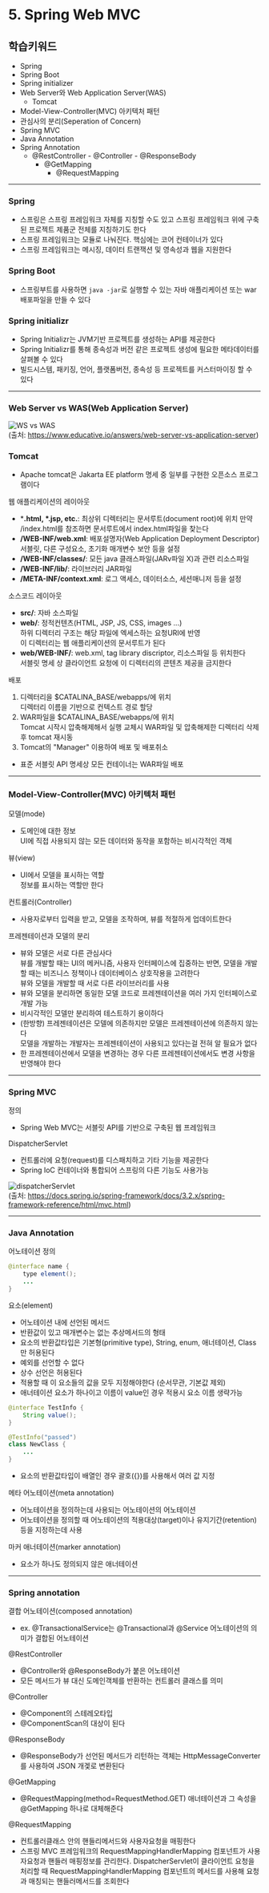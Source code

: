 # 5. Spring Web MVC

## 학습키워드

- Spring
- Spring Boot
- Spring initializer
- Web Server와 Web Application Server(WAS)
  - Tomcat
- Model-View-Controller(MVC) 아키텍처 패턴
- 관심사의 분리(Seperation of Concern)
- Spring MVC
- Java Annotation
- Spring Annotation
  - @RestController
        - @Controller
        - @ResponseBody
    - @GetMapping
      - @RequestMapping

---

### Spring

- 스프링은 스프링 프레임워크 자체를 지칭할 수도 있고 스프링 프레임워크 위에 구축된 프로젝트 제품군 전체를 지칭하기도 한다
- 스프링 프레임워크는 모듈로 나눠진다. 핵심에는 코어 컨테이너가 있다
- 스프링 프레임워크는 메시징, 데이터 트랜잭션 및 영속성과 웹을 지원한다

### Spring Boot

- 스프링부트를 사용하면 `java -jar`로 실행할 수 있는 자바 애플리케이션 또는 war 배포파일을 만들 수 있다

### Spring initializr

- Spring Initializr는 JVM기반 프로젝트를 생성하는 API를 제공한다
- Spring Initializr를 통해 종속성과 버전 같은 프로젝트 생성에 필요한 메타데이터를 살펴볼 수 있다
- 빌드시스템, 패키징, 언어, 플랫폼버전, 종속성 등 프로젝트를 커스터마이징 할 수 있다

---

### Web Server vs WAS(Web Application Server)

![WS vs WAS](./webserver.png)  
(출처: <https://www.educative.io/answers/web-server-vs-application-server>)

### Tomcat

- Apache tomcat은 Jakarta EE platform 명세 중 일부를 구현한 오픈소스 프로그램이다

웹 애플리케이션의 레이아웃

- ***.html, *.jsp, etc.**: 최상위 디렉터리는 문서루트(document root)에 위치
  만약 /index.html를 참조하면 문서루트에서 index.html파일을 찾는다
- **/WEB-INF/web.xml**: 배포설명자(Web Application Deployment Descriptor)  
  서블릿, 다른 구성요소, 초기화 매개변수 보안 등을 설정
- **/WEB-INF/classes/**: 모든 java 클래스파일(JARv파일 X)과 관련 리소스파일
- **/WEB-INF/lib/**: 라이브러리 JAR파일
- **/META-INF/context.xml**: 로그 액세스, 데이터소스, 세션매니저 등을 설정

소스코드 레이아웃

- **src/**: 자바 소스파일
- **web/**: 정적컨텐츠(HTML, JSP, JS, CSS, images ...)  
  하위 디렉터리 구조는 해당 파일에 엑세스하는 요청URI에 반영  
  이 디렉터리는 웹 애플리케이션의 문서루트가 된다
- **web/WEB-INF/**: web.xml, tag library discriptor, 리소스파일 등 위치한다  
  서블릿 명세 상 클라이언트 요청에 이 디렉터리의 콘텐츠 제공을 금지한다

배포

1. 디렉터리을 $CATALINA_BASE/webapps/에 위치  
  디렉터리 이름을 기반으로 컨텍스트 경로 할당
2. WAR파일을 $CATALINA_BASE/webapps/에 위치  
  Tomcat 시작시 압축해제해서 실행
  교체시 WAR파일 및 압축해제한 디렉터리 삭제 후 tomcat 재시동
3. Tomcat의 "Manager" 이용하여 배포 및 배포취소

- 표준 서블릿 API 명세상 모든 컨테이너는 WAR파일 배포

---

### Model-View-Controller(MVC) 아키텍처 패턴

모델(mode)

- 도메인에 대한 정보  
  UI에 직접 사용되지 않는 모든 데이터와 동작을 포함하는 비시각적인 객체

뷰(view)

- UI에서 모델을 표시하는 역할  
  정보를 표시하는 역할만 한다

컨트롤러(Controller)

- 사용자로부터 입력을 받고, 모델을 조작하며, 뷰를 적절하게 업데이트한다

프레젠테이션과 모델의 분리

- 뷰와 모델은 서로 다른 관심사다  
  뷰를 개발할 때는 UI의 메커니즘, 사용자 인터페이스에 집중하는 반면, 모델을 개발할 때는 비즈니스 정책이나 데이터베이스 상호작용을 고려한다  
  뷰와 모델을 개발할 때 서로 다른 라이브러리를 사용
- 뷰와 모델을 분리하면 동일한 모델 코드로 프레젠테이션을 여러 가지 인터페이스로 개발 가능
- 비시각적인 모델만 분리하여 테스트하기 용이하다
- (한방향) 프레젠테이션은 모델에 의존하지만 모델은 프레젠테이션에 의존하지 않는다  
  모델을 개발하는 개발자는 프레젠테이션이 사용되고 있다는걸 전혀 알 필요가 없다
- 한 프레젠테이션에서 모델을 변경하는 경우 다른 프레젠테이션에서도 변경 사항을 반영해야 한다

---

### Spring MVC

정의

- Spring Web MVC는 서블릿 API를 기반으로 구축된 웹 프레임워크

DispatcherServlet

- 컨트롤러에 요청(request)를 디스패치하고 기타 기능을 제공한다
- Spring IoC 컨테이너와 통합되어 스프링의 다른 기능도 사용가능

![dispatcherServlet](./dispatcherservlet.png)  
(출처: <https://docs.spring.io/spring-framework/docs/3.2.x/spring-framework-reference/html/mvc.html>)

---

### Java Annotation

어노테이션 정의

```java
@interface name {
    type element();
    ...
}
```

요소(element)

- 어노테이션 내에 선언된 메서드
- 반환값이 있고 매개변수는 없는 추상메서드의 형태
- 요소의 반환값타입은 기본형(primitive type), String, enum, 애너테이션,
Class만 허용된다
- 예외를 선언할 수 없다
- 상수 선언은 허용된다
- 적용할 때 이 요소들의 값을 모두 지정해야한다 (순서무관, 기본값 제외)  
- 애너테이션 요소가 하나이고 이름이 value인 경우 적용시 요소 이름 생략가능

```java
@interface TestInfo {
    String value();
}

@TestInfo("passed")
class NewClass {
    ...
}
```

- 요소의 반환값타입이 배열인 경우 괄호({})를 사용해서 여러 값 지정

메타 어노테이션(meta annotation)

- 어노테이션을 정의하는데 사용되는 어노테이션의 어노테이션
- 어노테이션을 정의할 때 어노테이션의 적용대상(target)이나 유지기간(retention) 등을 지정하는데 사용

마커 애너테이션(marker annotation)

- 요소가 하나도 정의되지 않은 애너테이션

---

### Spring annotation

결합 어노테이션(composed annotation)

- ex. @TransactionalService는 @Transactional과 @Service 어노테이션의 의미가 결합된 어노테이션

@RestController

- @Controller와 @ResponseBody가 붙은 어노테이션
- 모든 메서드가 뷰 대신 도메인객체를 반환하는 컨트롤러 클래스를 의미

@Controller

- @Component의 스테레오타입
- @ComponentScan의 대상이 된다

@ResponseBody

- @ResponseBody가 선언된 메서드가 리턴하는 객체는 HttpMessageConverter를 사용하여 JSON 개겣로 변환된다

@GetMapping

- @RequestMapping(method=RequestMethod.GET) 애너테이션과 그 속성을 @GetMapping 하나로 대체해준다

@RequestMapping

- 컨트롤러클래스 안의 핸들리메서드와 사용자요청을 매핑한다
- 스프링 MVC 프레임워크의 RequestMappingHandlerMapping 컴포넌트가 사용자요청과 핸들러 매핑정보를 관리한다. DispatcherServlet이 클라이언트 요청을 처리할 때 RequestMappingHandlerMapping 컴포넌트의 메서드를 사용해 요청과 매칭되는 핸들러메서드를 조회한다
